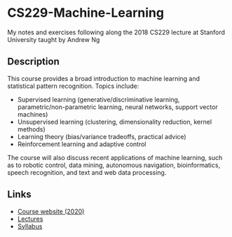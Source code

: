 # CS229-Machine-Learning
My notes and exercises following along the 2018 CS229 lecture at Stanford University taught by Andrew Ng

## Description
This course provides a broad introduction to machine learning and statistical pattern recognition. Topics include:
* Supervised learning (generative/discriminative learning, parametric/non-parametric learning, neural networks, support vector machines)
* Unsupervised learning (clustering, dimensionality reduction, kernel methods)
* Learning theory (bias/variance tradeoffs, practical advice)
* Reinforcement learning and adaptive control

The course will also discuss recent applications of machine learning, such as to robotic control, data mining, autonomous navigation, bioinformatics, speech recognition, and text and web data processing.

## Links
* [Course website (2020)](http://cs229.stanford.edu/)
* [Lectures](https://www.youtube.com/playlist?list=PLoROMvodv4rMiGQp3WXShtMGgzqpfVfbU)
* [Syllabus](http://cs229.stanford.edu/syllabus-autumn2018.html)
